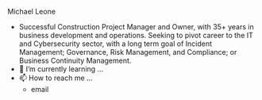 Michael Leone
- Successful Construction Project Manager and Owner, with 35+ years in business
development and operations. Seeking to pivot career to the IT and Cybersecurity sector, with a long term goal of Incident Management;
Governance, Risk Management, and Compliance; or Business Continuity Management.
- 🌱 I’m currently learning ...
- 📫 How to reach me ...
  - email


<!---
hammer-and-anvil/hammer-and-anvil is a ✨ special ✨ repository because its `README.md` (this file) appears on your GitHub profile.
You can click the Preview link to take a look at your changes.
--->
